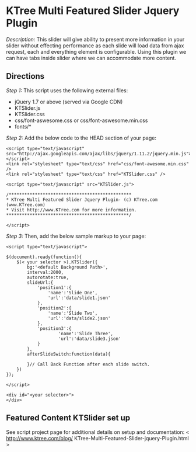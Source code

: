 # KTree Multi Featured Slider Jquery Plugin #

*Description:* This slider will give ability to present more information in your slider without effecting performance as each slide will load data from ajax request, each and everything element is configurable. Using this plugin we can have tabs inside slider where we can accommodate more content.

## Directions ##

*Step 1:* This script uses the following external files:

+ jQuery 1.7 or above (served via Google CDN)
+ KTSlider.js
+ KTSlider.css
+ css/font-aswesome.css or css/font-aswesome.min.css
+ fonts/*

*Step 2:* Add the below code to the HEAD section of your page:

	<script type="text/javascript" src="http://ajax.googleapis.com/ajax/libs/jquery/1.11.2/jquery.min.js"></script>
	<link rel="stylesheet" type="text/css" href="css/font-awesome.min.css" />
	<link rel="stylesheet" type="text/css" href="KTSlider.css" />

	<script type="text/javascript" src="KTSlider.js">

	/***********************************************
	* KTree Multi Featured Slider Jquery Plugin- (c) KTree.com (www.KTree.com)
	* Visit http://www.KTree.com for more information.
	***********************************************/

	</script>


*Step 3:* Then, add the below sample markup to your page:

	<script type="text/javascript">

	$(document).ready(function(){
		$(< your selector >).KTSlider({
			bg:'<default Background Path>',
			interval:2000,
			autorotate:true,
			slideUrl:{
				'position1':{
					'name':'Slide One',
					'url':'data/slide1.json'
				},
				'position2':{
					'name':'Slide Two',
					'url':'data/slide2.json'
				},
				'position3':{
						'name':'Slide Three',
						'url':'data/slide3.json'
				}
			},
			afterSlideSwitch:function(data){

			}// Call Back Function after each slide switch.
		})
	});

	</script>

	<div id="<your selector>">
	</div>

## Featured Content KTSlider set up ##

See script project page for additional details on setup and documentation: < http://www.ktree.com/blog/ KTree-Multi-Featured-Slider-jquery-Plugin.html >
